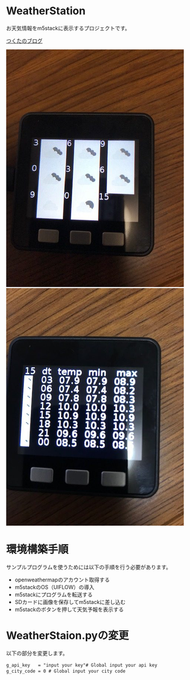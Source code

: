 ﻿# WeatherStation

お天気情報をm5stackに表示するプロジェクトです。

[つくたのブログ](https://tukutano.com/weatherstation/)

![push-B-Button](./doc/WeatherStation-B-Button-rotated.jpg)
![push-C-Button](./doc/WeatherStation-C-Button-rotated.jpg)


# 環境構築手順

サンプルプログラムを使うためには以下の手順を行う必要があります。

- openweathermapのアカウント取得する
- m5stackのOS（UIFLOW）の導入
- m5stackにプログラムを転送する
- SDカードに画像を保存してm5stackに差し込む
- m5stackのボタンを押して天気予報を表示する

# WeatherStaion.pyの変更

以下の部分を変更します。

```
g_api_key   = "input your key"# Global input your api key
g_city_code = 0 # Global input your city code
```

